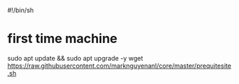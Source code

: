 #!/bin/sh

# first time machine

sudo apt update && sudo apt upgrade -y
wget https://raw.githubusercontent.com/marknguyenanl/core/master/prequitesite.sh

